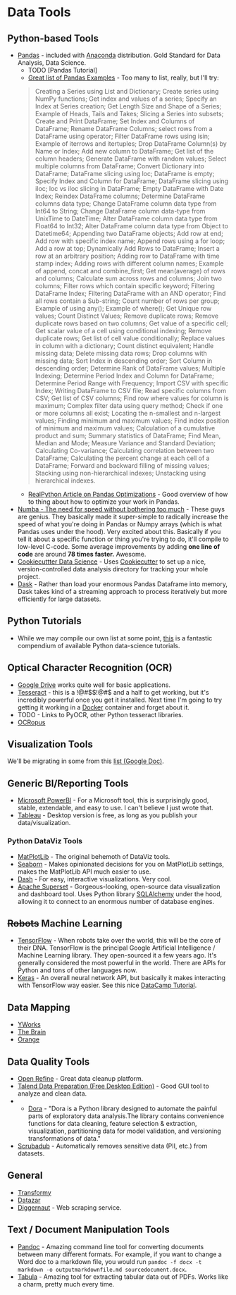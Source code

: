 # Data Tools

## Python-based Tools

- [Pandas](http://pandas.pydata.org/) - included with [Anaconda](https://www.continuum.io/downloads) distribution. Gold Standard for Data Analysis, Data Science. 
    - TODO [Pandas Tutorial]
    - [Great list of Pandas Examples](http://www.pythonprogramming.in/pandas-examples.html) - Too many to list, really, but I'll try: 
    > Creating a Series using List and Dictionary; Create series using NumPy functions; Get index and values of a series; Specify an Index at Series creation; Get Length Size and Shape of a Series; Example of Heads, Tails and Takes; Slicing a Series into subsets; Create and Print DataFrame; Set Index and Columns of DataFrame; Rename DataFrame Columns; select rows from a DataFrame using operator; Filter DataFrame rows using isin; Example of iterrows and itertuples; Drop DataFrame Column(s) by Name or Index; Add new column to DataFrame; Get list of the column headers; Generate DataFrame with random values; Select multiple columns from DataFrame; Convert Dictionary into DataFrame; DataFrame slicing using loc; DataFrame is empty; Specify Index and Column for DataFrame; DataFrame slicing using iloc; loc vs iloc slicing in DataFrame; Empty DataFrame with Date Index; Reindex DataFrame columns; Determine DataFrame columns data type; Change DataFrame column data type from Int64 to String; Change DataFrame column data-type from UnixTime to DateTime; Alter DataFrame column data type from Float64 to Int32; Alter DataFrame column data type from Object to Datetime64; Appending two DataFrame objects; Add row at end; Add row with specific index name; Append rows using a for loop; Add a row at top; Dynamically Add Rows to DataFrame; Insert a row at an arbitrary position; Adding row to DataFrame with time stamp index; Adding rows with different column names; Example of append, concat and combine_first; Get mean(average) of rows and columns; Calculate sum across rows and columns; Join two columns; Filter rows which contain specific keyword; Filtering DataFrame Index; Filtering DataFrame with an AND operator; Find all rows contain a Sub-string; Count number of rows per group; Example of using any(); Example of where(); Get Unique row values; Count Distinct Values; Remove duplicate rows; Remove duplicate rows based on two columns; Get value of a specific cell; Get scalar value of a cell using conditional indexing; Remove duplicate rows; Get list of cell value conditionally; Replace values in column with a dictionary; Count distinct equivalent; Handle missing data; Delete missing data rows; Drop columns with missing data; Sort Index in descending order; Sort Column in descending order; Determine Rank of DataFrame values; Multiple Indexing; Determine Period Index and Column for DataFrame; Determine Period Range with Frequency; Import CSV with specific Index; Writing DataFrame to CSV file; Read specific columns from CSV; Get list of CSV columns; Find row where values for column is maximum; Complex filter data using query method; Check if one or more columns all exist; Locating the n-smallest and n-largest values; Finding minimum and maximum values; Find index position of minimum and maximum values; Calculation of a cumulative product and sum; Summary statistics of DataFrame; Find Mean, Median and Mode; Measure Variance and Standard Deviation; Calculating Co-variance; Calculating correlation between two DataFrame; Calculating the percent change at each cell of a DataFrame; Forward and backward filling of missing values; Stacking using non-hierarchical indexes; Unstacking using hierarchical indexes.
    - [RealPython Article on Pandas Optimizations](https://realpython.com/fast-flexible-pandas/) - Good overview of how to thing about how to optimize your work in Pandas. 
- [Numba - The need for speed without bothering too much](https://nbviewer.jupyter.org/github/akittas/presentations/blob/master/pythess/numba/numba.ipynb?utm_source=newsletter_mailer&utm_medium=email&utm_campaign=weekly#The-need-for-speed-without-bothering-too-much:-An-introduction-to-numba) - These guys are genius. They basically made it super-simple to radically increase the speed of what you're doing in Pandas or Numpy arrays (which is what Pandas uses under the hood). Very excited about this. Basically if you tell it about a specific function or thing you're trying to do, it'll compile to low-level C-code. Some average improvements by adding **one line of code** are around **78 times faster.** Awesome. 
- [Cookiecuttter Data Science](https://drivendata.github.io/cookiecutter-data-science/) - Uses [Cookiecutter](http://cookiecutter.readthedocs.org/en/latest/installation.html) to set up a nice, version-controlled data analysis directory for tracking your whole project. 
- [Dask](https://dask.pydata.org/en/latest/) - Rather than load your enormous Pandas Dataframe into memory, Dask takes kind of a streaming approach to process iteratively but more efficiently for large datasets. 


## Python Tutorials

- While we may compile our own list at some point, [this](https://nealcaren.github.io/python-tutorials/) is a fantastic compendium of available Python data-science tutorials.

## Optical Character Recognition (OCR)

- [Google Drive](https://support.google.com/drive/answer/176692) works quite well for basic applications.
- [Tesseract](https://github.com/tesseract-ocr/tesseract) - this is a !@#$$!@#$ and a half to get working, but it's incredibly powerful once you get it installed. Next time I'm going to try getting it working in a [Docker](devops.md) container and forget about it.
- TODO - Links to PyOCR, other Python tesseract libraries.
- [OCRopus](https://github.com/tmbdev/ocropy)

## Visualization Tools

We'll be migrating in some from this [list (Google Doc)](https://docs.google.com/spreadsheets/d/1zkDKbi144mrDl7NSPMTRKyjdX8qfiL8MSlUw2z_dEIE/edit?usp=drivesdk).

## Generic BI/Reporting Tools

- [Microsoft PowerBI](https://powerbi.microsoft.com) - For a Microsoft tool, this is surprisingly good, stable, extendable, and easy to use. I can't believe I just wrote that.
- [Tableau](https://www.tableau.com/) - Desktop version is free, as long as you publish your data/visualization.

### Python DataViz Tools

- [MatPlotLib](http://matplotlib.org/) - The original behemoth of DataViz tools. 
- [Seaborn](https://seaborn.pydata.org/) - Makes opinionated decisions for you on MatPlotLib settings, makes the MatPlotLib API much easier to use. 
- [Dash](https://plot.ly/products/dash/) - For easy, interactive visualizations. Very cool. 
- [Apache Superset](https://github.com/apache/incubator-superset) - Gorgeous-looking, open-source data visualization and dashboard tool. Uses Python library [SQLAlchemy](http://docs.sqlalchemy.org/en/rel_1_0/core/engines.html) under the hood, allowing it to connect to an enormous number of database engines. 


## ~~Robots~~ Machine Learning

- [TensorFlow](https://www.tensorflow.org/) - When robots take over the world, this will be the core of their DNA. TensorFlow is the principal Google Artificial Intelligence / Machine Learning library. They open-sourced it a few years ago. It's generally considered the most powerful in the world. There are APIs for Python and tons of other languages now.
- [Keras](https://keras.io/) - An overall neural network API, but basically it makes interacting with TensorFlow way easier. See this nice [DataCamp Tutorial](https://www.datacamp.com/community/tutorials/deep-learning-python).

## Data Mapping

- [YWorks](https://www.yworks.com/products/yed)
- [The Brain](http://www.thebrain.com/)
- [Orange](https://orange.biolab.si/)

## Data Quality Tools

- [Open Refine](http://openrefine.org/) - Great data cleanup platform.
- [Talend Data Preparation (Free Desktop Edition)](https://www.talend.com/products/data-preparation/) - Good GUI tool to analyze and clean data.
- - [Dora](https://github.com/NathanEpstein/Dora) - "Dora is a Python library designed to automate the painful parts of exploratory data analysis.The library contains convenience functions for data cleaning, feature selection & extraction, visualization, partitioning data for model validation, and versioning transformations of data."
- [Scrubadub](https://scrubadub.readthedocs.io/en/stable/index.html) - Automatically removes sensitive data (PII, etc.) from datasets.


## General

- [Transformy](https://www.transformy.io/#/)
- [Datazar](https://www.datazar.com)
- [Diggernaut](https://www.diggernaut.com/) - Web scraping service.

## Text / Document Manipulation Tools

- [Pandoc](http://www.pandoc.org) - Amazing command line tool for converting documents between many different formats. For example, if you want to change a Word doc to a markdown file, you would run `pandoc -f docx -t markdown -o outputmarkdownfile.md sourcedocument.docx`.
- [Tabula](https://tabula.technology/) - Amazing tool for extracting tabular data out of PDFs. Works like a charm, pretty much every time. 